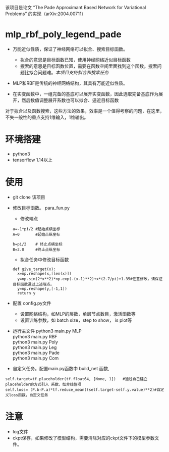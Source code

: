 该项目是论文 “The Pade Approximant Based Network for Variational Problems” 的实现（arXiv:2004.00711）

# mlp_rbf_poly_legend_pade

- 万能近似性质，保证了神经网络可以拟合、搜索目标函数。
    - 拟合的意思是目标函数已知，使用神经网络近似目标函数
    - 搜索的意思是目标函数位置，需要在函数空间里面找到这个函数。搜索问题比拟合问题难。*本项目支持拟合和搜索任务*

- MLP和RBF是传统的神经网络结构，其具有万能近似性质。

- 在实变函数中，一组完备的基底可以展开实变函数，因此选取完备基底作为展开，然后数值调整展开系数也可以拟合、逼近目标函数

对于拟合以及函数搜索，这些方法的效果，效率是一个值得考察的问题，在这里，不失一般性的重点支持1维输入，1维输出。


# 环境搭建
- python3
- tensorflow 1.14以上

# 使用
- git clone  该项目

- 修改目标函数。 para_fun.py

  - 修改端点
  ```
  a=-1*pi/2 #起始点横坐标
  A=0       #起始点纵坐标

  b=pi/2    # 终止点横坐标
  B=2.0     #终止点纵坐标
  ```
  - 拟合任务中修改目标函数
  ```
  def give_target(x):
    x=np.reshape(x,[len(x)])
    y=np.sin(2*x**2)*np.exp(-(x-1)**2)+x*(2.7/pi)+1.35#任意修改，请保证目标函数通过上述端点。
    y=np.reshape(y,[-1,1])
    return y
  ```
  

- 配置 config.py文件
  - 设置网络结构，如MLP的层数，单层节点数目，激活函数等
  - 设置训练参数，如 batch size，step to show， is plot等
  

- 运行主文件  python3 main.py  MLP  </br>
             python3 main.py  RBF </br>
             python3 main.py  Poly</br>
             python3 main.py  Leg </br>
             python3 main.py  Pade </br>
             python3 main.py  Com </br>
             
- 自定义任务。配置main.py函数中 build_net 函数,
```
self.target=tf.placeholder(tf.float64, [None, 1])   #通过自己建立placeholder的方式引入 系数，如非线性项
self.loss= (P.b-P.a)*tf.reduce_mean((self.target-self.y.value)**2)#自定义loss函数，自定义任务

```
# 注意
- log文件
- ckpt保存，如果修改了模型结构，需要清除对应的ckpt文件下的模型参数文件。
